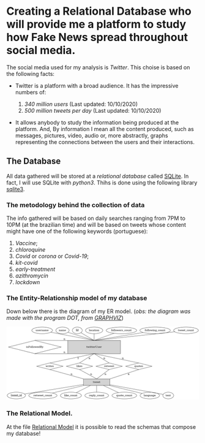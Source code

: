 # Creating a Relational Database who will provide me a platform to study how Fake News spread throughout social media.


The social media used for my analysis is *Twitter*. This choise is based on the 
following facts:
+ Twitter is a platform with a broad audience. It has the impressive numbers of:
    1. *340 million users* (Last updated: 10/10/2020)
    2. *500 million tweets per day* (Last updated: 10/10/2020)
    
+ It allows anybody to study the information being produced at the platform. And,
By information I mean all the content produced, such as messages, pictures, video, audio or, 
more abstractly, graphs representing the connections between the users and their interactions. 

## The  Database
All data gathered will be stored at a *relational database* called
[SQLite](https://www.sqlite.org/index.html). 
In fact, I will use SQLite with *python3*. 
Thihs is done using the following 
library [sqlite3](https://docs.python.org/3/library/sqlite3.html).

### The metodology behind the collection of data
The info gathered will be based on daily searches
ranging from 7PM to 10PM (at the brazilian time) and will be based
on tweets whose content might have one of the following keywords (portuguese):
1. *Vaccine*;
2. *chloroquine*
3. *Covid* or *corona* or *Covid-19*;
4. *kit-covid* 
5. *early-treatment*
6. *azithromycin*
7. *lockdown*

### The Entity-Relationship model of my database
Down below there is the diagram of my ER model. 
(<i>obs: the diagram was made with the program *DOT*, from 
[GRAPHVIZ](https://graphviz.org/)</i>)

<img style="text-align:center;" src="er.png" > 

### The Relational Model.
At the file <a href=./db.relationalmodel>Relational Model</a> it is possible
to read the schemas that compose my database!

